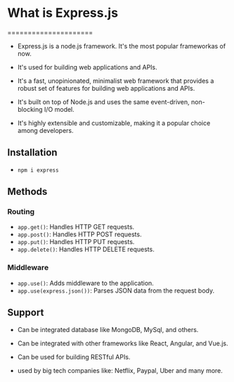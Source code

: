 # What is Express.js

=====================

- Express.js is a node.js framework. It's the most popular frameworkas of now.
- It's used for building web applications and APIs.
- It's a fast, unopinionated, minimalist web framework that provides a robust set of
  features for building web applications and APIs.
- It's built on top of Node.js and uses the same event-driven, non-blocking I/O
  model.

- It's highly extensible and customizable, making it a popular choice among developers.

## Installation

- `npm i express`

## Methods

### Routing

- `app.get()`: Handles HTTP GET requests.
- `app.post()`: Handles HTTP POST requests.
- `app.put()`: Handles HTTP PUT requests.
- `app.delete()`: Handles HTTP DELETE requests.

### Middleware

- `app.use()`: Adds middleware to the application.
- `app.use(express.json())`: Parses JSON data from the request body.

## Support

- Can be integrated database like MongoDB, MySql, and others.
- Can be integrated with other frameworks like React, Angular, and Vue.js.
- Can be used for building RESTful APIs.

- used by big tech companies like: Netflix, Paypal, Uber and many more.


